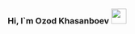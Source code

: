 ### Hi, I`m Ozod Khasanboev <img src="https://media.giphy.com/media/hvRJCLFzcasrR4ia7z/giphy.gif" width="30px">

